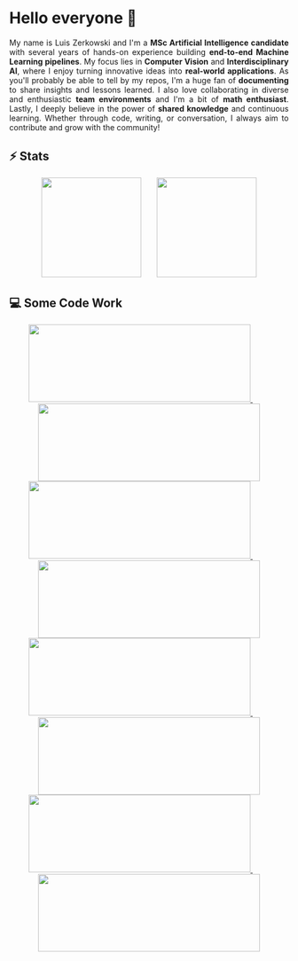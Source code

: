 # Hello everyone 👋

<div align="justify">

My name is Luis Zerkowski and I'm a **MSc Artificial Intelligence candidate** with several years of hands-on experience building **end-to-end Machine Learning pipelines**. My focus lies in **Computer Vision** and **Interdisciplinary AI**, where I enjoy turning innovative ideas into **real-world applications**. As you'll probably be able to tell by my repos, I'm a huge fan of **documenting** to share insights and lessons learned. I also love collaborating in diverse and enthusiastic **team environments** and I'm a bit of **math enthusiast**. Lastly, I deeply believe in the power of **shared knowledge** and continuous learning. Whether through code, writing, or conversation, I always aim to contribute and grow with the community!

</div>

## ⚡️ Stats

<div align="center">

  <img height="180em" src="https://github-readme-stats.vercel.app/api?username=luizerko&show_icons=true&theme=dark" />
  <img width="20" />
  <img height="180em" src="https://github-readme-stats.vercel.app/api/top-langs/?username=luizerko&hide_progress=true&theme=dark&size_weight=0.5&count_weight=0.5&langs_count=8&hide=makefile,html,css" />

</div>

## 💻 Some Code Work

<div align="center">

  <a href="https://github.com/humanai-foundation/ChoreoAI">
    <img height="140em" width="400" src="https://github-readme-stats.vercel.app/api/pin/?username=humanai-foundation&repo=ChoreoAI&show_owner=true&theme=dark" />
  </a>
  <img width="30" />
  <a href="https://github.com/Luizerko/indigenous_clusters_and_communities">
    <img height="140em" width="400" src="https://github-readme-stats.vercel.app/api/pin/?username=luizerko&repo=indigenous_clusters_and_communities&show_owner=true&theme=dark" />
  </a>
  <br>
  <a href="https://github.com/Luizerko/gerador_de_questoes">
    <img height="140em" width="400" src="https://github-readme-stats.vercel.app/api/pin/?username=luizerko&repo=gerador_de_questoes&show_owner=true&theme=dark" />
  </a>
  <img width="30" />
  <a href="https://github.com/CERNDocumentServer/cds-videos-transfer">
    <img height="140em" width="400" src="https://github-readme-stats.vercel.app/api/pin/?username=CERNDocumentServer&repo=cds-videos-transfer&show_owner=true&theme=dark" />
  </a>
  <br>
  <a href="https://github.com/CERNDocumentServer/cds-videos">
    <img height="140em" width="400" src="https://github-readme-stats.vercel.app/api/pin/?username=CERNDocumentServer&repo=cds-videos&show_owner=true&theme=dark" />
  </a>
  <img width="30" />
  <a href="https://github.com/HoeZey/text-guided-3dgs-scene-editing">
    <img height="140em" width="400" src="https://github-readme-stats.vercel.app/api/pin/?username=HoeZey&repo=text-guided-3dgs-scene-editing&show_owner=true&theme=dark" />
  </a>
  <br>
  <a href="https://github.com/Luizerko/fluid_simulation">
    <img height="140em" width="400" src="https://github-readme-stats.vercel.app/api/pin/?username=Luizerko&repo=fluid_simulation&show_owner=true&theme=dark" />
  </a>
  <img width="30" />
  <a href="https://github.com/tecs-usp/Portal-Indigena">
    <img height="140em" width="400" src="https://github-readme-stats.vercel.app/api/pin/?username=tecs-usp&repo=Portal-Indigena&show_owner=true&theme=dark" />
  </a>

</div>

